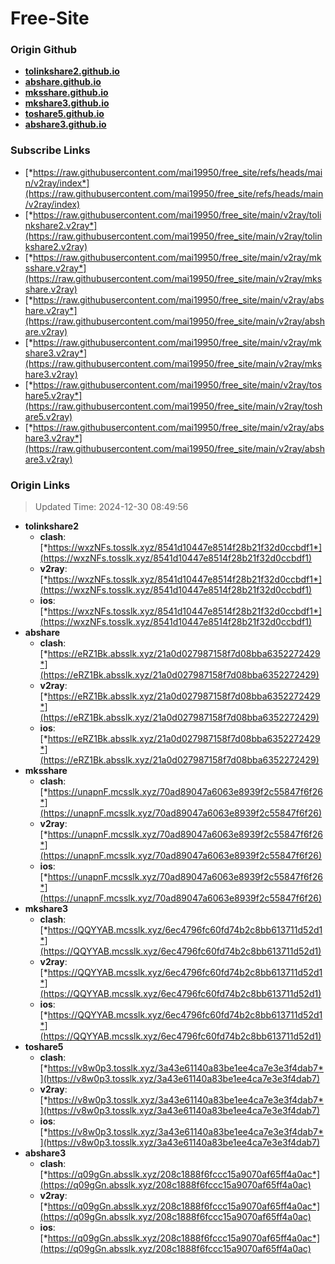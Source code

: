 # Free-Site

### Origin Github

- [**tolinkshare2.github.io**](https://github.com/tolinkshare2/tolinkshare2.github.io)
- [**abshare.github.io**](https://github.com/abshare/abshare.github.io)
- [**mksshare.github.io**](https://github.com/mksshare/mksshare.github.io)
- [**mkshare3.github.io**](https://github.com/mkshare3/mkshare3.github.io)
- [**toshare5.github.io**](https://github.com/toshare5/toshare5.github.io)
- [**abshare3.github.io**](https://github.com/abshare3/abshare3.github.io)

### Subscribe Links

- [*https://raw.githubusercontent.com/mai19950/free_site/refs/heads/main/v2ray/index*](https://raw.githubusercontent.com/mai19950/free_site/refs/heads/main/v2ray/index)
- [*https://raw.githubusercontent.com/mai19950/free_site/main/v2ray/tolinkshare2.v2ray*](https://raw.githubusercontent.com/mai19950/free_site/main/v2ray/tolinkshare2.v2ray)
- [*https://raw.githubusercontent.com/mai19950/free_site/main/v2ray/mksshare.v2ray*](https://raw.githubusercontent.com/mai19950/free_site/main/v2ray/mksshare.v2ray)
- [*https://raw.githubusercontent.com/mai19950/free_site/main/v2ray/abshare.v2ray*](https://raw.githubusercontent.com/mai19950/free_site/main/v2ray/abshare.v2ray)
- [*https://raw.githubusercontent.com/mai19950/free_site/main/v2ray/mkshare3.v2ray*](https://raw.githubusercontent.com/mai19950/free_site/main/v2ray/mkshare3.v2ray)
- [*https://raw.githubusercontent.com/mai19950/free_site/main/v2ray/toshare5.v2ray*](https://raw.githubusercontent.com/mai19950/free_site/main/v2ray/toshare5.v2ray)
- [*https://raw.githubusercontent.com/mai19950/free_site/main/v2ray/abshare3.v2ray*](https://raw.githubusercontent.com/mai19950/free_site/main/v2ray/abshare3.v2ray)

### Origin Links

> Updated Time: 2024-12-30 08:49:56

- **tolinkshare2**
  - **clash**: [*https://wxzNFs.tosslk.xyz/8541d10447e8514f28b21f32d0ccbdf1*](https://wxzNFs.tosslk.xyz/8541d10447e8514f28b21f32d0ccbdf1)
  - **v2ray**: [*https://wxzNFs.tosslk.xyz/8541d10447e8514f28b21f32d0ccbdf1*](https://wxzNFs.tosslk.xyz/8541d10447e8514f28b21f32d0ccbdf1)
  - **ios**: [*https://wxzNFs.tosslk.xyz/8541d10447e8514f28b21f32d0ccbdf1*](https://wxzNFs.tosslk.xyz/8541d10447e8514f28b21f32d0ccbdf1)
- **abshare**
  - **clash**: [*https://eRZ1Bk.absslk.xyz/21a0d027987158f7d08bba6352272429*](https://eRZ1Bk.absslk.xyz/21a0d027987158f7d08bba6352272429)
  - **v2ray**: [*https://eRZ1Bk.absslk.xyz/21a0d027987158f7d08bba6352272429*](https://eRZ1Bk.absslk.xyz/21a0d027987158f7d08bba6352272429)
  - **ios**: [*https://eRZ1Bk.absslk.xyz/21a0d027987158f7d08bba6352272429*](https://eRZ1Bk.absslk.xyz/21a0d027987158f7d08bba6352272429)
- **mksshare**
  - **clash**: [*https://unapnF.mcsslk.xyz/70ad89047a6063e8939f2c55847f6f26*](https://unapnF.mcsslk.xyz/70ad89047a6063e8939f2c55847f6f26)
  - **v2ray**: [*https://unapnF.mcsslk.xyz/70ad89047a6063e8939f2c55847f6f26*](https://unapnF.mcsslk.xyz/70ad89047a6063e8939f2c55847f6f26)
  - **ios**: [*https://unapnF.mcsslk.xyz/70ad89047a6063e8939f2c55847f6f26*](https://unapnF.mcsslk.xyz/70ad89047a6063e8939f2c55847f6f26)
- **mkshare3**
  - **clash**: [*https://QQYYAB.mcsslk.xyz/6ec4796fc60fd74b2c8bb613711d52d1*](https://QQYYAB.mcsslk.xyz/6ec4796fc60fd74b2c8bb613711d52d1)
  - **v2ray**: [*https://QQYYAB.mcsslk.xyz/6ec4796fc60fd74b2c8bb613711d52d1*](https://QQYYAB.mcsslk.xyz/6ec4796fc60fd74b2c8bb613711d52d1)
  - **ios**: [*https://QQYYAB.mcsslk.xyz/6ec4796fc60fd74b2c8bb613711d52d1*](https://QQYYAB.mcsslk.xyz/6ec4796fc60fd74b2c8bb613711d52d1)
- **toshare5**
  - **clash**: [*https://v8w0p3.tosslk.xyz/3a43e61140a83be1ee4ca7e3e3f4dab7*](https://v8w0p3.tosslk.xyz/3a43e61140a83be1ee4ca7e3e3f4dab7)
  - **v2ray**: [*https://v8w0p3.tosslk.xyz/3a43e61140a83be1ee4ca7e3e3f4dab7*](https://v8w0p3.tosslk.xyz/3a43e61140a83be1ee4ca7e3e3f4dab7)
  - **ios**: [*https://v8w0p3.tosslk.xyz/3a43e61140a83be1ee4ca7e3e3f4dab7*](https://v8w0p3.tosslk.xyz/3a43e61140a83be1ee4ca7e3e3f4dab7)
- **abshare3**
  - **clash**: [*https://q09gGn.absslk.xyz/208c1888f6fccc15a9070af65ff4a0ac*](https://q09gGn.absslk.xyz/208c1888f6fccc15a9070af65ff4a0ac)
  - **v2ray**: [*https://q09gGn.absslk.xyz/208c1888f6fccc15a9070af65ff4a0ac*](https://q09gGn.absslk.xyz/208c1888f6fccc15a9070af65ff4a0ac)
  - **ios**: [*https://q09gGn.absslk.xyz/208c1888f6fccc15a9070af65ff4a0ac*](https://q09gGn.absslk.xyz/208c1888f6fccc15a9070af65ff4a0ac)

